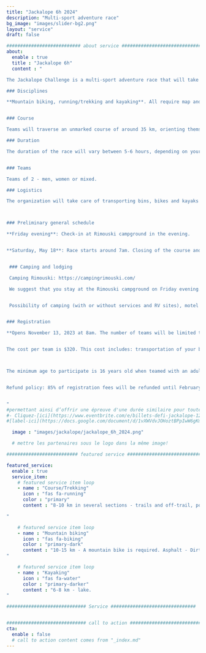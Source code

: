 ```yaml
---
title: "Jackalope 6h 2024"
description: "Multi-sport adventure race"
bg_image: "images/slider-bg2.png"
layout: "service"
draft: false

########################### about service #############################
about:
  enable : true
  title : "Jackalope 6h"
  content : "

The Jackalope Challenge is a multi-sport adventure race that will take place on May 18, 2024. This event aims to offer teams a memorable sporting and human adventure, while showcasing the beauty and attractions of the Bas-Saint-Laurent region.

### Disciplines

**Mountain biking, running/trekking and kayaking**. All require map and compass navigation. The distances indicated below may vary slightly from the final route. You must have experience in all disciplines covered by the race.


### Course

Teams will traverse an unmarked course of around 35 km, orienting themselves with map and compass. This event is aimed at those wishing to discover the sport, or at athletes looking for a shorter challenge. As such, several checkpoints will be optional, so that each team can choose a level of difficulty to suit its objectives. The course will remain secret until the day before the race.

### Duration

The duration of the race will vary between 5-6 hours, depending on your choice of routes, checkpoints and speed. There will be time barriers at various points along the route.


### Teams

Teams of 2 - men, women or mixed.

### Logistics

The organization will take care of transporting bins, bikes and kayaks if required. Teams will have access to their bins at certain transitions between disciplines. The kayak is supplied with your registration and the model will be as follows: https://www.rtmkayaks.com/optimo-evo-confort/



### Preliminary general schedule

**Friday evening**: Check-in at Rimouski campground in the evening.


**Saturday, May 18**: Race starts around 7am. Closing of the course and prize-giving will take place mid-day.


 ### Camping and lodging

 Camping Rimouski: https://campingrimouski.com/

 We suggest that you stay at the Rimouski campground on Friday evening. Check-in will be done on site. Don't delay in booking if you're looking for a particular type of accommodation.


 Possibility of camping (with or without services and RV sites), motel and ready-to-camp. Reserve directly with the campground and mention your Jackalope Challenge membership for a discount.


### Registration

**Opens November 13, 2023 at 8am. The number of teams will be limited to 20.


The cost per team is $320. This cost includes: transportation of your bins, bikes and kayak (if required), kayak rental, course and map design and post-race meal.



The minimum age to participate is 16 years old when teamed with an adult. This requires approval by race management. Contact us prior to registration to discuss.


Refund policy: 85% of registration fees will be refunded until February 1, 2024. Between February 2 and April 1, 2024, 50% of registration fees will be refunded. Between April 2 and May 1, 2023, 25% of the registration fee will be refunded. Between May 2, 2023 and race day, no refunds will be issued. Until May 2, teams may transfer their registration after informing the organizing committee. In all cases, teams will be charged a transaction fee.


"
#permettant ainsi d’offrir une épreuve d'une durée similaire pour toutes les équipes.
#- Cliquez-[ici](https://www.eventbrite.com/e/billets-defi-jackalope-12h-2022-245827264967)!
#[label-ici](https://docs.google.com/document/d/1vXWVdvJOHoztBPpIwW6gKmgLnIvYCMgz/edit?usp=sharing&ouid=101057629570461989254&rtpof=true&sd=true)

  image : "images/jackalope/jackalope_6h_2024.png"

  # mettre les partenaires sous le logo dans la même image!

########################## featured service ############################

featured_service:
  enable : true
  service_item:
    # featured service item loop
    - name : "Course/Trekking"
      icon : "fas fa-running"
      color : "primary"
      content : "8-10 km in several sections - trails and off-trail, possible stream and marsh crossings.

"

    # featured service item loop
    - name : "Mountain biking"
      icon : "fas fa-biking"
      color : "primary-dark"
      content : "10-15 km - A mountain bike is required. Asphalt - Dirt roads - Single track - Logging roads - ATV trails.
"

    # featured service item loop
    - name : "Kayaking"
      icon : "fas fa-water"
      color : "primary-darker"
      content : "6-8 km - lake.
"

############################# Service ###############################


############################# call to action #################################
cta:
  enable : false
  # call to action content comes from "_index.md"
---
```

